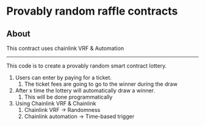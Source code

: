 # Provably random raffle contracts

## About
This contract uses chainlink VRF & Automation
___
This code is to create a provably random smart contract lottery.

1. Users can enter by paying for a ticket.
    1. The ticket fees are going to go to the winner during the draw
2. After x time the lottery will automatically draw a winner.
    1. This will be done programmatically
3. Using Chainlink VRF & Chainlink
    1. Chainlink VRF -> Randomness
    2. Chainlink automation -> Time-based trigger
